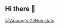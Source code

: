 ## Hi there 👋

[![Anurag's GitHub stats](https://github-readme-stats.vercel.app/api?username=KevLima&show_icons=true)](https://github.com/KevLima/github-readme-stats&show_icons=true)
